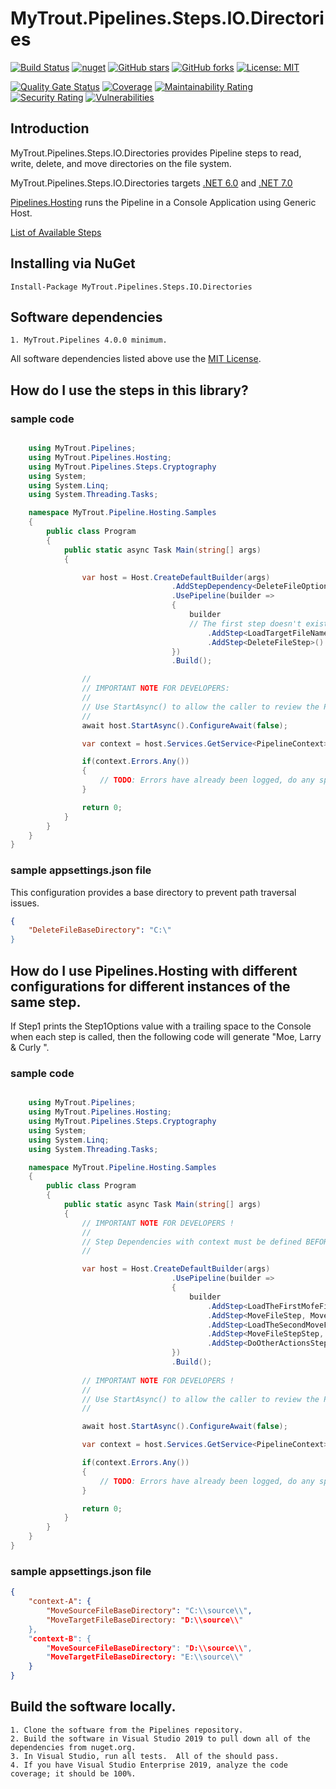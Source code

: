 # MyTrout.Pipelines.Steps.IO.Directories

[![Build Status](https://github.com/mytrout/Pipelines/actions/workflows/build-pipelines-steps-io-files.yaml/badge.svg)](https://github.com/mytrout/Pipelines/actions/workflows/build-pipelines-steps-io-files.yaml)
[![nuget](https://buildstats.info/nuget/MyTrout.Pipelines.Steps.IO.Directories?includePreReleases=true)](https://www.nuget.org/packages/MyTrout.Pipelines.Steps.IO.Directories/)
[![GitHub stars](https://img.shields.io/github/stars/mytrout/Pipelines.svg)](https://github.com/mytrout/Pipelines/stargazers)
[![GitHub forks](https://img.shields.io/github/forks/mytrout/Pipelines.svg)](https://github.com/mytrout/Pipelines/network)
[![License: MIT](https://img.shields.io/github/license/mytrout/Pipelines.svg)](https://licenses.nuget.org/MIT)

[![Quality Gate Status](https://sonarcloud.io/api/project_badges/measure?project=Pipelines.Steps.IO.Directories&metric=alert_status)](https://sonarcloud.io/dashboard?id=Pipelines.Steps.IO.Directories)
[![Coverage](https://sonarcloud.io/api/project_badges/measure?project=Pipelines.Steps.IO.Directories&metric=coverage)](https://sonarcloud.io/dashboard?id=Pipelines.Steps.IO.Directories)
[![Maintainability Rating](https://sonarcloud.io/api/project_badges/measure?project=Pipelines.Steps.IO.Directories&metric=sqale_rating)](https://sonarcloud.io/dashboard?id=Pipelines.Steps.IO.Directories)
[![Security Rating](https://sonarcloud.io/api/project_badges/measure?project=Pipelines.Steps.IO.Directories&metric=security_rating)](https://sonarcloud.io/dashboard?id=Pipelines.Steps.IO.Directories)
[![Vulnerabilities](https://sonarcloud.io/api/project_badges/measure?project=Pipelines.Steps.IO.Directories&metric=vulnerabilities)](https://sonarcloud.io/dashboard?id=Pipelines.Steps.IO.Directories)

## Introduction

MyTrout.Pipelines.Steps.IO.Directories provides Pipeline steps to read, write, delete, and move directories on the file system.

MyTrout.Pipelines.Steps.IO.Directories targets [.NET 6.0](https://dotnet.microsoft.com/download/dotnet/6.0) and [.NET 7.0](https://dotnet.microsoft.com/download/dotnet/7.0)

[Pipelines.Hosting](../../../Hosting/README.md) runs the Pipeline in a Console Application using Generic Host.

[List of Available Steps](../../../Steps/README.md) 

## Installing via NuGet

    Install-Package MyTrout.Pipelines.Steps.IO.Directories

## Software dependencies

    1. MyTrout.Pipelines 4.0.0 minimum.

All software dependencies listed above use the [MIT License](https://licenses.nuget.org/MIT).

## How do I use the steps in this library?

### sample code

```csharp

    using MyTrout.Pipelines;
    using MyTrout.Pipelines.Hosting;
    using MyTrout.Pipelines.Steps.Cryptography
    using System;
    using System.Linq;
    using System.Threading.Tasks;

    namespace MyTrout.Pipeline.Hosting.Samples
    {
        public class Program
        {
            public static async Task Main(string[] args)
            {

                var host = Host.CreateDefaultBuilder(args)
                                    .AddStepDependency<DeleteFileOptions>()
                                    .UsePipeline(builder => 
                                    {
                                        builder
                                        // The first step doesn't exist and  must be user-provided.
                                            .AddStep<LoadTargetFileNameStep>()
                                            .AddStep<DeleteFileStep>()
                                    })
                                    .Build();

                //
                // IMPORTANT NOTE FOR DEVELOPERS:
                // 
                // Use StartAsync() to allow the caller to review the PipelineContext after execution.
                //
                await host.StartAsync().ConfigureAwait(false);

                var context = host.Services.GetService<PipelineContext>();

                if(context.Errors.Any())
                {
                    // TODO: Errors have already been logged, do any special error processing here.
                }

                return 0;
            }
        }
    }
}

```
### sample appsettings.json file

This configuration provides a base directory to prevent path traversal issues. 

```json
{
    "DeleteFileBaseDirectory": "C:\"
}
```

## How do I use Pipelines.Hosting with different configurations for different instances of the same step.

If Step1 prints the Step1Options value with a trailing space to the Console when each step is called, then the following code will generate "Moe, Larry & Curly ".

### sample code
```csharp

    using MyTrout.Pipelines;
    using MyTrout.Pipelines.Hosting;
    using MyTrout.Pipelines.Steps.Cryptography
    using System;
    using System.Linq;
    using System.Threading.Tasks;

    namespace MyTrout.Pipeline.Hosting.Samples
    {
        public class Program
        {
            public static async Task Main(string[] args)
            {
                // IMPORTANT NOTE FOR DEVELOPERS !
                // 
                // Step Dependencies with context must be defined BEFORE UsePipelines() to load the dependencies correctly.
                //

                var host = Host.CreateDefaultBuilder(args)
                                    .UsePipeline(builder => 
                                    {
                                        builder
                                            .AddStep<LoadTheFirstMofeFileLocationsStep>()
                                            .AddStep<MoveFileStep, MoveFileOptions>("context-A")
                                            .AddStep<LoadTheSecondMoveFileLocationStep>()
                                            .AddStep<MoveFileStepStep, MoveFileOptions>("context-B")
                                            .AddStep<DoOtherActionsStep>()
                                    })
                                    .Build();
                
                // IMPORTANT NOTE FOR DEVELOPERS !
                // 
                // Use StartAsync() to allow the caller to review the PipelineContext after execution.
                //

                await host.StartAsync().ConfigureAwait(false);

                var context = host.Services.GetService<PipelineContext>();

                if(context.Errors.Any())
                {
                    // TODO: Errors have already been logged, do any special error processing here.
                }

                return 0;
            }
        }
    }
}
```

### sample appsettings.json file

```json
{
    "context-A": {
        "MoveSourceFileBaseDirectory": "C:\\source\\",
        "MoveTargetFileBaseDirectory: "D:\\source\\"
    },
    "context-B": {
        "MoveSourceFileBaseDirectory": "D:\\source\\",
        "MoveTargetFileBaseDirectory: "E:\\source\\"
    }
}
```

## Build the software locally.
    1. Clone the software from the Pipelines repository.
    2. Build the software in Visual Studio 2019 to pull down all of the dependencies from nuget.org.
    3. In Visual Studio, run all tests.  All of the should pass.
    4. If you have Visual Studio Enterprise 2019, analyze the code coverage; it should be 100%.
